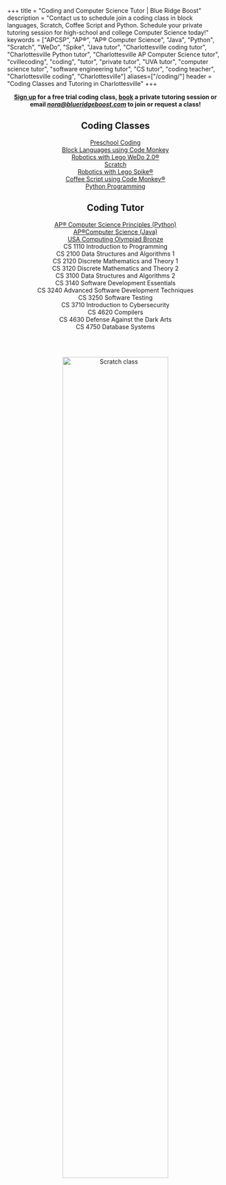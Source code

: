 +++
title = "Coding and Computer Science Tutor | Blue Ridge Boost"
description = "Contact us to schedule join a coding class in block languages, Scratch, Coffee Script and Python. Schedule your private tutoring session for high-school and college Computer Science today!" 
keywords = ["APCSP", "AP&reg;", "AP&reg; Computer Science",  "Java", "Python", "Scratch", "WeDo", "Spike", "Java tutor", "Charlottesville coding tutor", "Charlottesville Python tutor", "Charlottesville AP Computer Science tutor", "cvillecoding", "coding", "tutor", "private tutor", "UVA tutor", "computer science tutor", "software engineering tutor", "CS tutor", "coding teacher", "Charlottesville coding", "Charlottesville"]
aliases=["/coding/"]
header = "Coding Classes and Tutoring in Charlottesville"
+++

<center>

<div>
<!-- <b>Free trial coding classes every Saturday at 10 am and every Sunday at 4:30 pm.</b><br> -->
<b>
<a href="https://trialcodingclasses.youcanbook.me/">Sign up</a>  for a free trial coding class, <a href="/tutor/computer-science/book-now"">book</a>  a private tutoring session or email <a href="mailto:nora@blueridgeboost.com"><em>nora@blueridgeboost.com</em></a> to join or request a class!  </b>
</div>

  <div class="row">
    <div class="col-sm-6 right">
        <h2>Coding Classes</h2>

  <div class="hangingspaced"><a href="/class/coding/preschool-block-coding">Preschool Coding</a></div>
  <div class="hangingspaced"><a href="/class/coding/kids-block-coding">Block Languages using Code Monkey</a></div>
  <div class="hangingspaced"><a href="/class/coding/lego-wedo">Robotics with Lego WeDo 2.0&reg;</a></div>
  <div class="hangingspaced"><a href="/class/coding/scratch">Scratch</a></div>
  <div class="hangingspaced"><a href="/class/coding/lego-spike">Robotics with Lego Spike&reg;</a></div>
  <div class="hangingspaced"><a href="/class/coding/tweens-coffee-script">Coffee Script using Code Monkey&reg;</a></div>
  <div class="hangingspaced"><a href="/class/coding/middle-school-python">Python Programming</a></div>
  </div>

<div class="col-sm-6 right">
       <h2>Coding Tutor</h2>


 <div class="hangingspaced"><a href="/tutor/computer-science/ap-computer-science-principles">AP&reg; Computer Science Principles (Python)</a></div>
 <div class="hangingspaced"><a href="/tutor/computer-science/ap-computer-science-java">AP&reg;Computer Science (Java)</a></div>
 <div class="hangingspaced"><a href="/tutor/computer-science/usaco-computing-olympiad">USA Computing Olympiad Bronze</a></div>
<!--<h3>College-Level Courses</h3>-->
  <div class="hangingspaced">CS 1110	Introduction to Programming</div>
  <div class="hangingspaced">CS 2100	Data Structures and Algorithms 1</div>
  <div class="hangingspaced">CS 2120	Discrete Mathematics and Theory 1</div>
  <div class="hangingspaced">CS 3120	Discrete Mathematics and Theory 2</div>
  <div class="hangingspaced">CS 3100	Data Structures and Algorithms 2</div>
  <div class="hangingspaced">CS 3140	Software Development Essentials</div>
  <div class="hangingspaced">CS 3240	Advanced Software Development Techniques</div>
  <div class="hangingspaced">CS 3250	Software Testing</div>
  <div class="hangingspaced">CS 3710	Introduction to Cybersecurity</div>
  <div class="hangingspaced">CS 4620	Compilers</div>
  <div class="hangingspaced">CS 4630	Defense Against the Dark Arts</div>
  <div class="hangingspaced">CS 4750	Database Systems</div>
</div>
</div>


<p><br></br></p>


<img src="/images/carousel/dorinateaching.jpg" width="70%" alt="Scratch class">

<p><br></br></b>

</center>